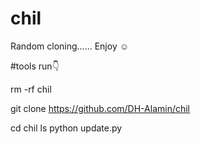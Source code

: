 # chil
Random cloning...... Enjoy ☺️


#tools run👇

rm -rf chil

git clone https://github.com/DH-Alamin/chil

cd chil
ls
python update.py

